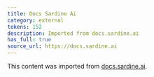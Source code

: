 ```yaml
---
title: Docs Sardine Ai
category: external
tokens: 152
description: Imported from docs.sardine.ai
has_full: true
source_url: https://docs.sardine.ai
---
```


This content was imported from [docs.sardine.ai](https://docs.sardine.ai).
